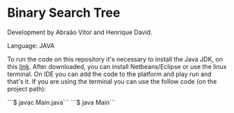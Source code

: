 # Binary Search Tree

Development by Abraão Vitor and Henrique David.

Language: JAVA

To run the code on this repository it's necessary to install the Java JDK, on this [link](https://www.java.com/inc/BrowserRedirect1.jsp?locale=pt_BR). After downloaded, you can install Netbeans/Eclipse or use the linux terminal. On IDE you can add the code to the platform and play run and that's it. If you are using the terminal you can use the follow code (on the project path):

´´´$ javac Main.java´´´
´´´$ java Main´´´
